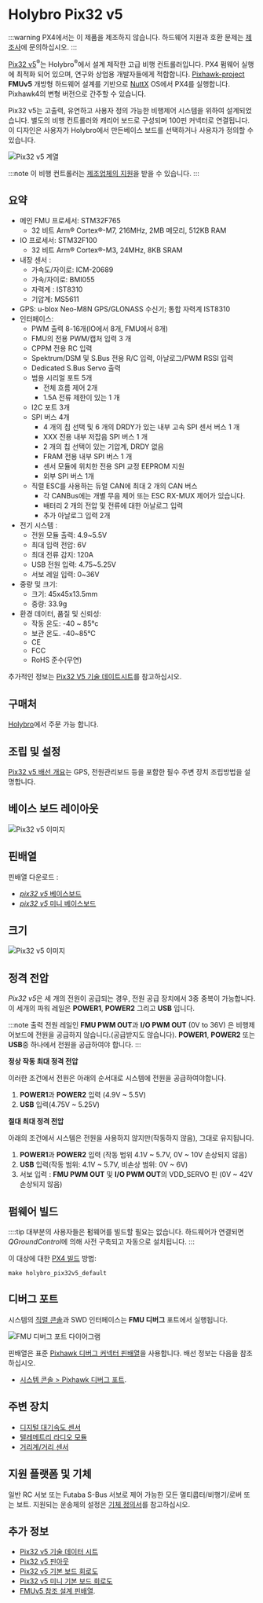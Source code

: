 # Holybro Pix32 v5

:::warning PX4에서는 이 제품을 제조하지 않습니다. 하드웨어 지원과 호환 문제는 [제조사](https://shop.holybro.com/)에 문의하십시오.
:::

[Pix32 v5](https://shop.holybro.com/pix32-v5_p1218.html)<sup>&reg;</sup>는 Holybro<sup>&reg;</sup>에서 설계 제작한 고급 비행 컨트롤러입니다. PX4 펌웨어 실행에 최적화 되어 있으며, 연구와 상업용 개발자들에게 적합합니다. [Pixhawk-project](https://pixhawk.org/) **FMUv5** 개방형 하드웨어 설계를 기반으로 [NuttX](https://nuttx.apache.org/) OS에서 PX4를 실행합니다. Pixhawk4의 변형 버전으로 간주할 수 있습니다.

Pix32 v5는 고출력, 유연하고 사용자 정의 가능한 비행제어 시스템을 위하여 설계되었습니다. 별도의 비행 컨트롤러와 캐리어 보드로 구성되며 100핀 커넥터로 연결됩니다. 이 디자인은 사용자가 Holybro에서 만든베이스 보드를 선택하거나 사용자가 정의할 수 있습니다.

![Pix32 v5 계열](../../assets/flight_controller/holybro_pix32_v5/pix32_v5_family.jpg)

:::note
이 비행 컨트롤러는 [제조업체의 지원](../flight_controller/autopilot_manufacturer_supported.md)을 받을 수 있습니다.
:::

## 요약

* 메인 FMU 프로세서: STM32F765
  * 32 비트 Arm® Cortex®-M7, 216MHz, 2MB 메모리, 512KB RAM
* IO 프로세서: STM32F100
  * 32 비트 Arm® Cortex®-M3, 24MHz, 8KB SRAM
* 내장 센서 :
  * 가속도/자이로: ICM-20689
  * 가속/자이로: BMI055
  * 자력계 : IST8310
  * 기압계: MS5611
* GPS: u-blox Neo-M8N GPS/GLONASS 수신기; 통합 자력계 IST8310
* 인터페이스:
  * PWM 출력 8-16개(IO에서 8개, FMU에서 8개)
  * FMU의 전용 PWM/캡처 입력 3 개
  * CPPM 전용 RC 입력
  * Spektrum/DSM 및 S.Bus 전용 R/C 입력, 아날로그/PWM RSSI 입력
  * Dedicated S.Bus Servo 출력
  * 범용 시리얼 포트 5개
    * 전체 흐름 제어 2개
    * 1.5A 전류 제한이 있는 1 개
  * I2C 포트 3개
  * SPI 버스 4개
    * 4 개의 칩 선택 및 6 개의 DRDY가 있는 내부 고속 SPI 센서 버스 1 개
    * XXX 전용 내부 저잡음 SPI 버스 1 개
    * 2 개의 칩 선택이 있는 기압계, DRDY 없음
    * FRAM 전용 내부 SPI 버스 1 개
    * 센서 모듈에 위치한 전용 SPI 교정 EEPROM 지원
    * 외부 SPI 버스 1개
  * 직렬 ESC를 사용하는 듀얼 CAN에 최대 2 개의 CAN 버스
    * 각 CANBus에는 개별 무음 제어 또는 ESC RX-MUX 제어가 있습니다.
    * 배터리 2 개의 전압 및 전류에 대한 아날로그 입력
    * 추가 아날로그 입력 2개
* 전기 시스템 :
  * 전원 모듈 출력: 4.9~5.5V
  * 최대 입력 전압: 6V
  * 최대 전류 감지: 120A
  * USB 전원 입력: 4.75~5.25V
  * 서보 레일 입력: 0~36V
* 중량 및 크기:
  * 크기: 45x45x13.5mm
  * 중량: 33.9g
* 환경 데이터, 품질 및 신뢰성:
  * 작동 온도: -40 ~ 85°c
  * 보관 온도. -40~85℃
  * CE
  * FCC
  * RoHS 준수(무연)

추가적인 정보는 [Pix32 V5  기술 데이트시트](http://www.holybro.com/manual/Holybro_PIX32-V5_technical_data_sheet_v1.1.pdf)를 참고하십시오.

## 구매처

[Holybro](https://shop.holybro.com/pix32-v5_p1218.html)에서 주문 가능 합니다.

## 조립 및 설정

[Pix32 v5 배선 개요](../assembly/quick_start_holybro_pix32_v5.md)는 GPS, 전원관리보드 등을 포함한 필수 주변 장치 조립방법을 설명합니다.

## 베이스 보드 레이아웃
![Pix32 v5 이미지](../../assets/flight_controller/holybro_pix32_v5/pix32_v5_base_boards_layout.jpg)

## 핀배열

핀배열 다운로드 :
- [*pix32 v5* 베이스보드](http://www.holybro.com/manual/Holybro_PIX32-V5_PINOUTS_V1.1.pdf)
- [*pix32 v5* 미니 베이스보드](http://www.holybro.com/manual/Holybro_Pix32-V5-Base-Mini-Pinouts.pdf)

## 크기

![Pix32 v5 이미지](../../assets/flight_controller/holybro_pix32_v5/Dimensions_no_border.jpg)

## 정격 전압

*Pix32 v5*은 세 개의 전원이 공급되는 경우, 전원 공급 장치에서 3중 중복이 가능합니다. 이 세개의 파워 레일은 **POWER1**, **POWER2** 그리고 **USB** 입니다.

:::note
출력 전원 레일인 **FMU PWM OUT**과 **I/O PWM OUT** (0V to 36V) 은 비행제어보드에 전원을 공급하지 않습니다.(공급받지도 않습니다). **POWER1**, **POWER2** 또는 **USB**중 하나에서 전원을 공급하여야 합니다.
:::

**정상 작동 최대 정격 전압**

이러한 조건에서 전원은 아래의 순서대로 시스템에 전원을 공급하여야합니다.
1. **POWER1**과 **POWER2** 입력 (4.9V ~ 5.5V)
1. **USB** 입력(4.75V ~ 5.25V)

**절대 최대 정격 전압**

아래의 조건에서 시스템은 전원을 사용하지 않지만(작동하지 않음), 그대로 유지됩니다.
1. **POWER1**과 **POWER2** 입력 (작동 범위 4.1V ~ 5.7V, 0V ~ 10V 손상되지 않음)
1. **USB** 입력(작동 범위: 4.1V ~ 5.7V, 비손상 범위: 0V ~ 6V)
1. 서보 입력 : **FMU PWM OUT** 및 **I/O PWM OUT**의 VDD_SERVO 핀 (0V ~ 42V 손상되지 않음)

## 펌웨어 빌드

::::tip 대부분의 사용자들은 펌웨어를 빌드할 필요는 없습니다. 하드웨어가 연결되면 *QGroundControl*에 의해 사전 구축되고 자동으로 설치됩니다.
:::

이 대상에 대한 [PX4 빌드](../dev_setup/building_px4.md) 방법:
```
make holybro_pix32v5_default
```

## 디버그 포트

시스템의 [직렬 콘솔](../debug/system_console.md)과 SWD 인터페이스는 **FMU 디버그** 포트에서 실행됩니다.

<!--while the I/O console and SWD interface can be accessed via **I/O Debug** port.-->

![FMU 디버그 포트 다이어그램](../../assets/flight_controller/holybro_pix32_v5/FMU_Debug_Port_Horizontal.jpg)

핀배열은 표준 [Pixhawk 디버그 커넥터 핀배열](https://pixhawk.org/pixhawk-connector-standard/#dronecode_debug)을 사용합니다. 배선 정보는 다음을 참조하십시오.
- [시스템 콘솔 > Pixhawk 디버그 포트](../debug/system_console.md#pixhawk_debug_port).


## 주변 장치

* [디지털 대기속도 센서](../sensor/airspeed.md)
* [텔레메트리 라디오 모듈](../telemetry/README.md)
* [거리계/거리 센서](../sensor/rangefinders.md)


## 지원 플랫폼 및 기체

일반 RC 서보 또는 Futaba S-Bus 서보로 제어 가능한 모든 멀티콥터/비행기/로버 또는 보트. 지원되는 운송체의 설정은 [기체 정의서](../airframes/airframe_reference.md)를 참고하십시오.


## 추가 정보

- [Pix32 v5  기술 데이터 시트](http://www.holybro.com/manual/Holybro_PIX32-V5_technical_data_sheet_v1.1.pdf)
- [Pix32 v5 핀아웃](http://www.holybro.com/manual/Holybro_PIX32-V5_PINOUTS_V1.1.pdf)
- [Pix32 v5 기본 보드 회로도](http://www.holybro.com/manual/Holybro_PIX32-V5-BASE-Schematic_diagram.pdf)
- [Pix32 v5 미니 기본 보드 회로도](http://www.holybro.com/manual/Holybro_PIX32-V5-Base-Mini-Board_Schematic_diagram.pdf)
- [FMUv5 참조 설계 핀배열](https://docs.google.com/spreadsheets/d/1-n0__BYDedQrc_2NHqBenG1DNepAgnHpSGglke-QQwY/edit#gid=912976165).
